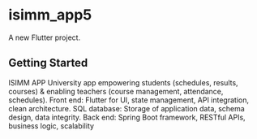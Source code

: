 # isimm_app5

A new Flutter project.

## Getting Started

ISIMM APP
University app empowering students (schedules, results, courses) & enabling teachers (course management,
attendance, schedules).
Front end: Flutter for UI, state management, API integration, clean architecture.
SQL database: Storage of application data, schema design, data integrity.
Back end: Spring Boot framework, RESTful APIs, business logic, scalability
